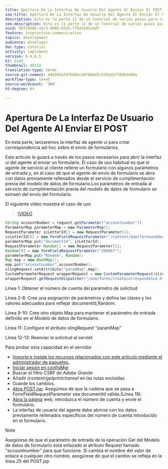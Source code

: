 ```yaml
---
title: Apertura De La Interfaz De Usuario Del Agente Al Enviar El POST
seo-title: Apertura De La Interfaz De Usuario Del Agente Al Enviar El POST
description: Esta es la parte 11 de un tutorial de varios pasos para crear su primer documento interactivo de comunicaciones para el canal de impresión. En esta parte, lanzaremos la interfaz de agente ui para crear correspondencia ad-hoc sobre el envío de formularios.
seo-description: Esta es la parte 11 de un tutorial de varios pasos para crear su primer documento interactivo de comunicaciones para el canal de impresión. En esta parte, lanzaremos la interfaz de agente ui para crear correspondencia ad-hoc sobre el envío de formularios.
uuid: 96f34986-a5c3-400b-b51b-775da5d2cbd7
feature: interactive-communication
topics: development
audience: developer
doc-type: tutorial
activity: implement
version: 6.4,6.5
kt: 6168
thumbnail: 40122
translation-type: tm+mt
source-git-commit: 449202af47b6bbcd9f860d5c5391d1f7096d489e
workflow-type: tm+mt
source-wordcount: '364'
ht-degree: 0%

---
```



# Apertura De La Interfaz De Usuario Del Agente Al Enviar El POST

En esta parte, lanzaremos la interfaz de agente ui para crear correspondencia ad-hoc sobre el envío de formularios.

Este artículo le guiará a través de los pasos necesarios para abrir la interfaz ui del agente al enviar un formulario. El caso de uso habitual es que el agente de servicio al cliente rellene un formulario con algunos parámetros de entrada y, en el caso de que el agente de envío de formulario se abra con datos previamente rellenados desde el servicio de cumplimentación previa del modelo de datos de formulario.Los parámetros de entrada al servicio de cumplimentación previa del modelo de datos de formulario se extraen del envío del formulario.

El siguiente vídeo muestra el caso de uso

>[!VIDEO](https://video.tv.adobe.com/v/40122/?quality=9&learn=on)

```java
String accountNumber = request.getParameter("accountnumber"))
ParameterMap parameterMap = new ParameterMap();
RequestParameter icLetterId[] = new RequestParameter[1];
icLetterId[0] = new FormFieldRequestParameter("/content/dam/formsanddocuments/retirementstatementprint");
parameterMap.put("documentId", icLetterId);
RequestParameter Random[] = new RequestParameter[1];
Random[0] = new FormFieldRequestParameter("209457");
parameterMap.put("Random", Random);
Map map = new HashMap();
map.put("accountnumber",accountNumber);
slingRequest.setAttribute("paramMap",map);
CustomParameterRequest wrapperRequest = new CustomParameterRequest(slingRequest,parameterMap,"GET");
wrapperRequest.getRequestDispatcher("/aem/forms/createcorrespondence.html").include(wrapperRequest, response);
```

Línea 1: Obtener el número de cuenta del parámetro de solicitud

Línea 2-8: Cree una asignación de parámetros y defina las claves y los valores adecuados para reflejar documentId,Random.

Línea 9-10: Cree otro objeto Map para mantener el parámetro de entrada definido en el Modelo de datos de formulario.

Línea 11: Configure el atributo slingRequest &quot;paramMap&quot;

Línea 12-13: Reenviar la solicitud al servlet

Para probar esta capacidad en el servidor

* [Importe e instale los recursos relacionados con este artículo mediante el administrador de paquetes.](assets/launch-agent-ui.zip)
* [Iniciar sesión en configMgr](http://localhost:4502/system/console/configMgr)
* Buscar el filtro CSRF de _Adobe Granite_
* Añadir _/content/getprintchannel_ en las rutas excluidas
* Guarde los cambios.
* [Abra POST.jsp](http://localhost:4502/apps/AEMForms/openprintchannel/POST.jsp). Asegúrese de que la cadena que se pasa a FormFieldRequestParameter sea documentId válida.(Línea 19).
* [Abra la página](http://localhost:4502/content/OpenPrintChannel.html) web, introduzca el número de cuenta y envíe el formulario.
* La interfaz de usuario del agente debe abrirse con los datos previamente rellenados específicos del número de cuenta introducido en el formulario.

>[!NOTE]
>
>Asegúrese de que el parámetro de entrada de la operación Get del Modelo de datos de formulario está enlazado al atributo Request llamado &quot;accountnumber&quot; para que funcione. Si cambia el nombre del valor de enlace a cualquier otro nombre, asegúrese de que el cambio se refleja en la línea 25 del POST.jsp

